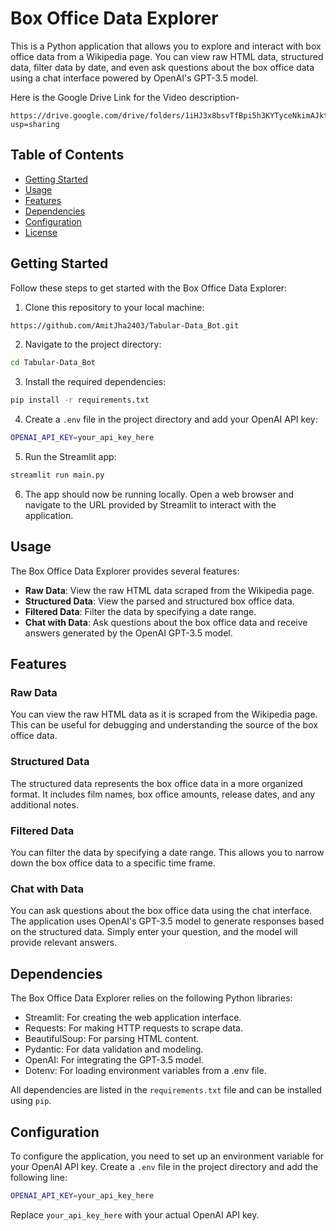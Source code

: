 # Box Office Data Explorer

This is a Python application that allows you to explore and interact with box office data from a Wikipedia page. You can view raw HTML data, structured data, filter data by date, and even ask questions about the box office data using a chat interface powered by OpenAI's GPT-3.5 model.

Here is the Google Drive Link for the Video description-
```
https://drive.google.com/drive/folders/1iHJ3x8bsvTfBpi5h3KYTyceNkimAJktI?usp=sharing
```

## Table of Contents

- [Getting Started](#getting-started)
- [Usage](#usage)
- [Features](#features)
- [Dependencies](#dependencies)
- [Configuration](#configuration)
- [License](#license)

## Getting Started

Follow these steps to get started with the Box Office Data Explorer:

1. Clone this repository to your local machine:

```bash
https://github.com/AmitJha2403/Tabular-Data_Bot.git
```

2. Navigate to the project directory:

```bash
cd Tabular-Data_Bot
```


3. Install the required dependencies:
```bash
pip install -r requirements.txt
```

4. Create a `.env` file in the project directory and add your OpenAI API key:
```bash
OPENAI_API_KEY=your_api_key_here
```

5. Run the Streamlit app:
```bash
streamlit run main.py
```

6. The app should now be running locally. Open a web browser and navigate to the URL provided by Streamlit to interact with the application.

## Usage

The Box Office Data Explorer provides several features:

- **Raw Data**: View the raw HTML data scraped from the Wikipedia page.
- **Structured Data**: View the parsed and structured box office data.
- **Filtered Data**: Filter the data by specifying a date range.
- **Chat with Data**: Ask questions about the box office data and receive answers generated by the OpenAI GPT-3.5 model.

## Features

### Raw Data

You can view the raw HTML data as it is scraped from the Wikipedia page. This can be useful for debugging and understanding the source of the box office data.

### Structured Data

The structured data represents the box office data in a more organized format. It includes film names, box office amounts, release dates, and any additional notes.

### Filtered Data

You can filter the data by specifying a date range. This allows you to narrow down the box office data to a specific time frame.

### Chat with Data

You can ask questions about the box office data using the chat interface. The application uses OpenAI's GPT-3.5 model to generate responses based on the structured data. Simply enter your question, and the model will provide relevant answers.

## Dependencies

The Box Office Data Explorer relies on the following Python libraries:

- Streamlit: For creating the web application interface.
- Requests: For making HTTP requests to scrape data.
- BeautifulSoup: For parsing HTML content.
- Pydantic: For data validation and modeling.
- OpenAI: For integrating the GPT-3.5 model.
- Dotenv: For loading environment variables from a .env file.

All dependencies are listed in the `requirements.txt` file and can be installed using `pip`.

## Configuration

To configure the application, you need to set up an environment variable for your OpenAI API key. Create a `.env` file in the project directory and add the following line:
```bash
OPENAI_API_KEY=your_api_key_here
```

Replace `your_api_key_here` with your actual OpenAI API key.

